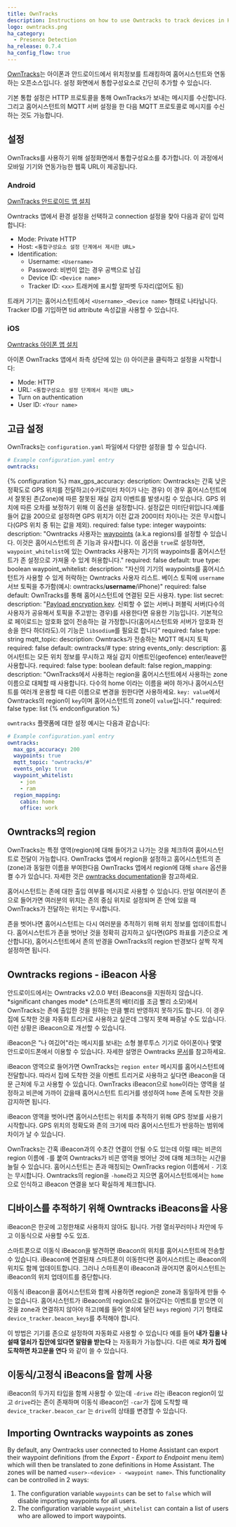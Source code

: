 ```yaml
---
title: OwnTracks
description: Instructions on how to use Owntracks to track devices in Home Assistant.
logo: owntracks.png
ha_category:
  - Presence Detection
ha_release: 0.7.4
ha_config_flow: true
---
```


[OwnTracks](https://owntracks.org/)는 아이폰과 안드로이드에서 위치정보를 트래킹하여 홈어시스턴트와 연동하는 오픈소스입니다. 설정 화면에서 통합구성요소로 간단히 추가할 수 있습니다.

기본 통합 설정은 HTTP 프로토콜을 통해 OwnTracks가 보내는 메시지를 수신합니다. 그리고 홈어시스턴트의 MQTT 서버 설정을 한 다음 MQTT 프로토콜로 메시지를 수신하는 것도 가능합니다.

<div class='videoWrapper'>
<!-iframe width="560" height="315" src="https://www.youtube.com/embed/UieAQ8sC6GY" frameborder="0" allowfullscreen></iframe>
</div>

## 설정

OwnTracks를 사용하기 위해 설정화면에서 통합구성요소를 추가합니다. 이 과정에서 모바일 기기와 연동가능한 웹훅 URL이 제공됩니다.

### Android

[OwnTracks 안드로이드 앱 설치](https://play.google.com/store/apps/details?id=org.owntracks.android)

Owntracks 앱에서 환경 설정을 선택하고 connection 설정을 찾아 다음과 같이 입력합니다:

 - Mode: Private HTTP
 - Host: `<통합구성요소 설정 단계에서 제시한 URL>`
 - Identification:
   - Username: `<Username>`
   - Password: 비번이 없는 경우 공백으로 남김
   - Device ID: `<Device name>`
   - Tracker ID: `<xx>` 트래커에 표시할 알파벳 두자리(없어도 됨)

트래커 기기는 홈어시스턴트에서 `<Username>_<Device name>` 형태로 나타납니다. Tracker ID를 기입하면 tid attribute 속성값을 사용할 수 있습니다.

### iOS

[Owntracks 아이폰 앱 설치](https://itunes.apple.com/us/app/owntracks/id692424691?mt=8)

아이폰 OwnTracks 앱에서 좌측 상단에 있는 (i) 아이콘을 클릭하고 설정을 시작합니다:

 - Mode: HTTP
 - URL: `<통합구성요소 설정 단계에서 제시한 URL>`
 - Turn on authentication
 - User ID: `<Your name>`

## 고급 설정

OwnTracks는  `configuration.yaml` 파일에서 다양한 설정을 할 수 있습니다.

```yaml
# Example configuration.yaml entry
owntracks:
```

{% configuration %}
max_gps_accuracy:
  description: Owntracks는 간혹 낮은 정확도로 GPS 위치를 전달하고(수키로미터 차이가 나는 경우) 이 경우 홈어시스턴트에서 잘못된 존(Zone)에 따른 잘못된 재실 감지 이벤트를 발생시킬 수 있습니다. GPS 위치에 따른 오차를 보정하기 위해 이 옵션을 설정합니다. 설정값은 미터단위입니다.예를 들어 값을 200으로 설정하면 GPS 위치가 이전 값과 200미터 차이나는 것은 무시합니다(GPS 위치 중 튀는 값을 제외).
  required: false
  type: integer
waypoints:
  description: "Owntracks 사용자는  [waypoints](https://owntracks.org/booklet/features/waypoints/) (a.k.a regions)를 설정할 수 있습니다. 이것은 홈어시스턴트의 존 기능과 유사합니다. 이 옵션을 `true`로 설정하면, `waypoint_whitelist`에 있는 Owntracks 사용자는 기기의 waypoints를 홈어시스턴트가 존 설정으로 가져올 수 있게 허용합니다." 
  required: false
  default: true
  type: boolean
waypoint_whitelist:
  description: "자신의 기기의 waypoints를  홈어시스턴트가 사용할 수 있게 허락하는 Owntracks 사용자 리스트. 베이스 토픽에 `username` 서브 토픽을 추가함(예시: owntracks/**username**/iPhone)"
  required: false
  default: OwnTracks를 통해 홈어시스턴트에 연결된 모든 사용자.
  type: list
secret:
  description: "[Payload encryption key](https://owntracks.org/booklet/features/encrypt/). 신뢰할 수 없는 서버나 퍼블릭 서버(다수의 사용자가 공유해서 토픽을 주고받는 경우)를 사용한다면 유용한 기능입니다. 기본적으로 페이로드는 암호화 없이 전송하는 걸 가정합니다(홈어시스턴트와 서버가 암호화 전송을 한다 하더라도).이 기능은 `libsodium`를 필요로 합니다"
  required: false
  type: string
mqtt_topic:
  description: Owntracks가 전송하는 MQTT 메시지 토픽
  required: false
  default: owntracks/#
  type: string
events_only:
  description: 홈어시턴트는 모든 위치 정보를 무시하고 재실 감지 이벤트인(geofence) enter/leave만 사용합니다.
  required: false
  type: boolean
  default: false
region_mapping:
  description: "OwnTracks에서 사용하는 region을 홈어시스턴트에서 사용하는 zone 이름으로 대체할 때 사용합니다. 다수의 home 이라는 이름을 써야 하거나 홈어시스턴트를 여러개 운용할 때 다른 이름으로 변경을 원한다면 사용하세요. `key: value`에서 Owntracks의 region이 `key`이며 홈어시스턴트의 zone이 `value`입니다."
  required: false
  type: list
{% endconfiguration %}

`owntracks` 플랫폼에 대한 설정 예시는 다음과 같습니다:

```yaml
# Example configuration.yaml entry
owntracks:
  max_gps_accuracy: 200
  waypoints: true
  mqtt_topic: "owntracks/#"
  events_only: true
  waypoint_whitelist:
    - jon
    - ram
  region_mapping:
    cabin: home
    office: work
```

## Owntracks의 region

OwnTracks는 특정 영역(region)에 대해 들어가고 나가는 것을 체크하여 홈어시스턴트로 전달이 가능합니다. OwnTracks 앱에서 region을 설정하고 홈어시스턴트의 존(zone)과 동일한 이름을 부여한다음 OwnTracks 앱에서 region에 대해 `share` 옵션을 켤 수가 있습니다. 자세한 것은  [owntracks documentation](https://owntracks.org/booklet/guide/waypoints/)을 참고하세요.

홈어시스턴트는 존에 대한 출입 여부를 메시지로 사용할 수 있습니다. 만일 여러분이 존으로 들어가면 여러분의 위치는 존의 중심 위치로 설정되며 존 안에 있을 때 OwnTracks가 전달하는 위치는 무시합니다.

존을 벗어나면 홈어시스턴트는 다시 여러분을 추적하기 위해 위치 정보를 업데이트합니다. 홈어시스턴트가 존을 벗어난 것을 정확히 감지하고 싶다면(GPS 좌표를 기준으로 계산합니다), 홈어시스턴트에서 존의 반경을 OwnTracks의 region 반경보다 살짝 작게 설정하면 됩니다.

## Owntracks regions - iBeacon 사용

<div class='note'>
안드로이드에서는 Owntracks v2.0.0 부터 iBeacons을 지원하지 않습니다.
</div>
*significant changes mode* (스마트폰의 배터리를 조금 빨리 소모)에서 OwnTracks는 존에 출입한 것을 원하는 만큼 빨리 반영하지 못하기도 합니다. 이 경우 집에 도착한 것을 자동화 트리거로 사용하고 싶은데 그렇지 못해 짜증날 수도 있습니다. 이런 상황은 iBeacon으로 개선할 수 있습니다.

iBeacon은 "나 여깄어"라는 메시지를 보내는 소형 블루투스 기기로 아이폰이나 몇몇 안드로이드폰에서 이용할 수 있습니다. 자세한 설명은 Owntracks [문서](https://owntracks.org/booklet/guide/beacons/)를 참고하세요.

iBeacon 영역으로 들어가면 OwnTracks는 `region enter` 메시지를 홈어시스턴트에 전달합니다. 따라서 집에 도착한 것을 이벤트 트리거로 사용하고 싶다면 iBeacon을 대문 근처에 두고 사용할 수 있습니다. OwnTracks iBeacon으로 `home`이라는 영역을 설정하고 비콘에 가까이 갔을때 홈어시스턴트 트리거를 생성하여 `home` 존에 도착한 것을 감지하면 됩니다.

iBeacon 영역을 벗어나면 홈어시스턴트는 위치를 추적하기 위해 GPS 정보를 사용기 시작합니다. GPS 위치의 정확도와 존의 크기에 따라 홈어시스턴트가 반응하는 범위에 차이가 날 수 있습니다.

OwnTracks는 간혹 iBeacon과의 수초간 연결이 안될 수도 있는데 이럴 때는 비콘의 region 이름에 `-`를 붙여 Owntracks가 비콘 영역을 벗어난 것에 대해 체크하는 시간을 늘릴 수 있습니다. 홈어시스턴트는 존과 매칭되는 OwnTracks region 이름에서 `-` 기호는 무시합니다. Owntracks의  region을 `-home`라고 지으면 홈어시스턴트에서는 `home`으로 인식하고 iBeacon 연결을 보다 확실하게 체크합니다.

## 디바이스를 추적하기 위해 Owntracks iBeacons을 사용

iBeacon은 한곳에 고정한채로 사용하지 않아도 됩니다. 가령 열쇠꾸러미나 차안에 두고 이동식으로 사용할 수도 있죠.

스마트폰으로 이동식 iBeacon을 발견하면 iBeacon의 위치를 홈어시스턴트에 전송할 수 있습니다. iBeacon에 연결된채 스마트폰이 이동한다면 홈어시스터트는 iBeacon의 위치도 함께 업데이트합니다. 그러나 스마트폰이 iBeacon과 끊어지면 홈어시스턴트는 iBeacon의 위치 업데이트를 중단합니다.

이동식 iBeacon을 홈어시스턴트와 함께 사용하면 region은 zone과 동일하게 만들 수는 없습니다. 홈어시스턴트가 iBeacon의 region으로 들어갔다는 이벤트를 받으면 이것을 zone과 연결하지 않아야 하고(예를 들어 열쇠에 달린 `keys` region) 기기 형태로 `device_tracker.beacon_keys`를 추적해야 합니다.

이 방법은 기기를 존으로 설정하여 자동화로 사용할 수 있습니다 예를 들어 **내가 집을 나설때 열쇠가 집안에 있다면 알람을 받는다** 는 자동화가 가능합니다. 다른 예로 **차가 집에 도착하면 차고문을 연다** 와 같이 쓸 수 있습니다.

## 이동식/고정식 iBeacons을 함께 사용

iBeacon의 두가지 타입을 함께 사용할 수 있는데 `-drive` 라는 iBeacon region이 있고 `drive`라는 존이 존재하며 이동식 iBeacon인 `-car`가 집에 도착할 때  `device_tracker.beacon_car` 는 `drive`의 상태를 변경할 수 있습니다.

## Importing Owntracks waypoints as zones

By default, any Owntracks user connected to Home Assistant can export their waypoint definitions (from the *Export - Export to Endpoint* menu item) which will then be translated to zone definitions in Home Assistant. The zones will be named `<user>-<device> - <waypoint name>`. This functionality can be controlled in 2 ways:

1. The configuration variable `waypoints` can be set to `false` which will disable importing waypoints for all users.
2. The configuration variable `waypoint_whitelist` can contain a list of users who are allowed to import waypoints.
